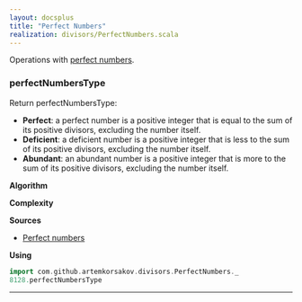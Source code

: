 ```yaml
---
layout: docsplus
title: "Perfect Numbers"
realization: divisors/PerfectNumbers.scala
---
```


Operations with [perfect numbers](https://en.wikipedia.org/wiki/Perfect_number).

### perfectNumbersType
Return perfectNumbersType:
- **Perfect**: a perfect number is a positive integer that is equal to the sum of its positive divisors, excluding the number itself.
- **Deficient**: a deficient number is a positive integer that is less to the sum of its positive divisors, excluding the number itself.
- **Abundant**: an abundant number is a positive integer that is more to the sum of its positive divisors, excluding the number itself.

**Algorithm**

**Complexity**
     
**Sources** 
- [Perfect numbers](https://en.wikipedia.org/wiki/Perfect_number)

**Using**
```scala mdoc
import com.github.artemkorsakov.divisors.PerfectNumbers._
8128.perfectNumbersType
```

---
